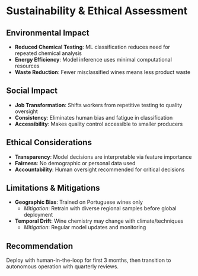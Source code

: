 # Sustainability & Ethical Assessment

## Environmental Impact
- **Reduced Chemical Testing**: ML classification reduces need for repeated chemical analysis
- **Energy Efficiency**: Model inference uses minimal computational resources
- **Waste Reduction**: Fewer misclassified wines means less product waste

## Social Impact
- **Job Transformation**: Shifts workers from repetitive testing to quality oversight
- **Consistency**: Eliminates human bias and fatigue in classification
- **Accessibility**: Makes quality control accessible to smaller producers

## Ethical Considerations
- **Transparency**: Model decisions are interpretable via feature importance
- **Fairness**: No demographic or personal data used
- **Accountability**: Human oversight recommended for critical decisions

## Limitations & Mitigations
- **Geographic Bias**: Trained on Portuguese wines only
  - *Mitigation*: Retrain with diverse regional samples before global deployment
- **Temporal Drift**: Wine chemistry may change with climate/techniques
  - *Mitigation*: Regular model updates and monitoring

## Recommendation
Deploy with human-in-the-loop for first 3 months, then transition to autonomous operation with quarterly reviews.
